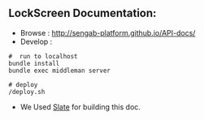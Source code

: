 LockScreen Documentation:
-------------------------
- Browse : http://sengab-platform.github.io/API-docs/
- Develop : 

```shell
#  run to localhost
bundle install
bundle exec middleman server

# deploy 
/deploy.sh
```
- We Used [Slate](https://github.com/tripit/slate) for building this doc.
